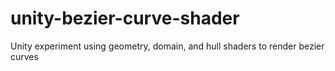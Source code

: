 # unity-bezier-curve-shader
Unity experiment using geometry, domain, and hull shaders to render bezier curves
